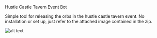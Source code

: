 Hustle Castle Tavern Event Bot

Simple tool for releasing the orbs in the hustle castle tavern event. No installation or set up, just refer to the attached image contained in the zip.


![alt text](https://hcassistant.com/wp-content/uploads/2025/10/hustle-castle-tavern-bot-gui.png)
